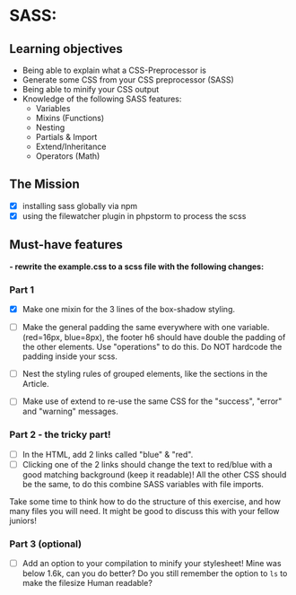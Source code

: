 # SASS: 

## Learning objectives
- Being able to explain what a CSS-Preprocessor is
- Generate some CSS from your CSS preprocessor (SASS)
- Being able to minify your CSS output
- Knowledge of the following SASS features:
    * Variables
    * Mixins (Functions)
    * Nesting
    * Partials & Import
    * Extend/Inheritance
    * Operators (Math)

## The Mission
- [x] installing sass globally via npm
- [x] using the filewatcher plugin in phpstorm to process the scss

## Must-have features

**- rewrite the example.css to a scss file with the following changes:**

### Part 1
- [x] Make one mixin for the 3 lines of the box-shadow styling.

- [ ] Make the general padding the same everywhere with one variable. (red=16px, blue=8px), the footer h6 should have double the padding of the other elements. Use "operations" to do this. Do NOT hardcode the padding inside your scss. 

- [ ] Nest the styling rules of grouped elements, like the sections in the Article.

- [ ] Make use of extend to re-use the same CSS for the "success", "error" and "warning" messages.

### Part 2 - the tricky part!
- [ ] In the HTML, add 2 links called "blue" & "red".
- [ ] Clicking one of the 2 links should change the text to red/blue with a good matching background (keep it readable)!
All the other CSS should be the same, to do this combine SASS variables with file imports.

Take some time to think how to do the structure of this exercise, and how many files you will need. It might be good to discuss this with your fellow juniors!

### Part 3 (optional)
- [ ] Add an option to your compilation to minify your stylesheet!
Mine was below 1.6k, can you do better? Do you still remember the option to `ls` to make the filesize Human readable?
